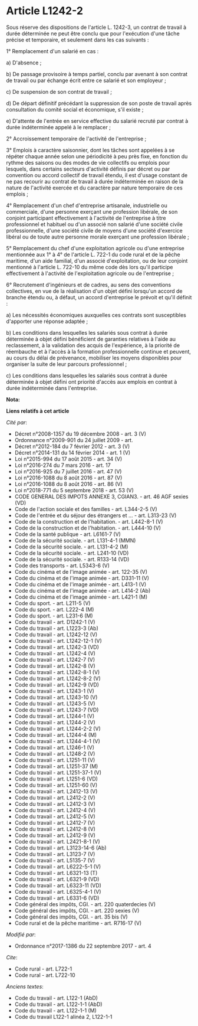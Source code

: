 # Article L1242-2

Sous réserve des dispositions de l'article L. 1242-3, un contrat de travail à durée déterminée ne peut être conclu que pour
l'exécution d'une tâche précise et temporaire, et seulement dans les cas suivants :

1° Remplacement d'un salarié en cas :

a) D'absence ;

b) De passage provisoire à temps partiel, conclu par avenant à son contrat de travail ou par échange écrit entre ce salarié
et son employeur ;

c) De suspension de son contrat de travail ;

d) De départ définitif précédant la suppression de son poste de travail après consultation du comité social et économique,
s'il existe ;

e) D'attente de l'entrée en service effective du salarié recruté par contrat à durée indéterminée appelé à le remplacer ;

2° Accroissement temporaire de l'activité de l'entreprise ;

3° Emplois à caractère saisonnier, dont les tâches sont appelées à se répéter chaque année selon une périodicité à peu près
fixe, en fonction du rythme des saisons ou des modes de vie collectifs ou emplois pour lesquels, dans certains secteurs
d'activité définis par décret ou par convention ou accord collectif de travail étendu, il est d'usage constant de ne pas
recourir au contrat de travail à durée indéterminée en raison de la nature de l'activité exercée et du caractère par nature
temporaire de ces emplois ;

4° Remplacement d'un chef d'entreprise artisanale, industrielle ou commerciale, d'une personne exerçant une profession
libérale, de son conjoint participant effectivement à l'activité de l'entreprise à titre professionnel et habituel ou d'un
associé non salarié d'une société civile professionnelle, d'une société civile de moyens d'une société d'exercice libéral ou
de toute autre personne morale exerçant une profession libérale ;

5° Remplacement du chef d'une exploitation agricole ou d'une entreprise mentionnée aux 1° à 4° de l'article L. 722-1 du code
rural et de la pêche maritime, d'un aide familial, d'un associé d'exploitation, ou de leur conjoint mentionné à l'article L.
722-10 du même code dès lors qu'il participe effectivement à l'activité de l'exploitation agricole ou de l'entreprise ;

6° Recrutement d'ingénieurs et de cadres, au sens des conventions collectives, en vue de la réalisation d'un objet défini
lorsqu'un accord de branche étendu ou, à défaut, un accord d'entreprise le prévoit et qu'il définit :

a) Les nécessités économiques auxquelles ces contrats sont susceptibles d'apporter une réponse adaptée ;

b) Les conditions dans lesquelles les salariés sous contrat à durée déterminée à objet défini bénéficient de garanties
relatives à l'aide au reclassement, à la validation des acquis de l'expérience, à la priorité de réembauche et à l'accès à la
formation professionnelle continue et peuvent, au cours du délai de prévenance, mobiliser les moyens disponibles pour
organiser la suite de leur parcours professionnel ;

c) Les conditions dans lesquelles les salariés sous contrat à durée déterminée à objet défini ont priorité d'accès aux
emplois en contrat à durée indéterminée dans l'entreprise.

**Nota:**



**Liens relatifs à cet article**

_Cité par_:

  - Décret n°2008-1357 du 19 décembre 2008 - art. 3 (V)
  - Ordonnance n°2009-901 du 24 juillet 2009 - art.
  - Décret n°2012-184 du 7 février 2012 - art. 3 (V)
  - Décret n°2014-131 du 14 février 2014 - art. 1 (V)
  - Loi n°2015-994 du 17 août 2015 - art. 34 (V)
  - Loi n°2016-274 du 7 mars 2016 - art. 17
  - Loi n°2016-925 du 7 juillet 2016 - art. 47 (V)
  - Loi n°2016-1088 du 8 août 2016 - art. 87 (V)
  - Loi n°2016-1088 du 8 août 2016 - art. 86 (V)
  - Loi n°2018-771 du 5 septembre 2018 - art. 53 (V)
  - CODE GENERAL DES IMPOTS ANNEXE 3, CGIAN3. - art. 46 AGF sexies (VD)
  - Code de l'action sociale et des familles - art. L344-2-5 (V)
  - Code de l'entrée et du séjour des étrangers et ... - art. L313-23 (V)
  - Code de la construction et de l'habitation. - art. L442-8-1 (V)
  - Code de la construction et de l'habitation. - art. L444-10 (V)
  - Code de la santé publique - art. L6161-7 (V)
  - Code de la sécurité sociale. - art. L131-4-1 (MMN)
  - Code de la sécurité sociale. - art. L131-4-2 (M)
  - Code de la sécurité sociale. - art. L241-10 (VD)
  - Code de la sécurité sociale. - art. R133-14 (VD)
  - Code des transports - art. L5343-6 (V)
  - Code du cinéma et de l'image animée - art. 122-35 (V)
  - Code du cinéma et de l'image animée - art. D331-11 (V)
  - Code du cinéma et de l'image animée - art. L413-1 (V)
  - Code du cinéma et de l'image animée - art. L414-2 (Ab)
  - Code du cinéma et de l'image animée - art. L421-1 (M)
  - Code du sport. - art. L211-5 (V)
  - Code du sport. - art. L222-4 (M)
  - Code du sport. - art. L231-6 (M)
  - Code du travail - art. D1242-1 (V)
  - Code du travail - art. L1223-3 (Ab)
  - Code du travail - art. L1242-12 (V)
  - Code du travail - art. L1242-12-1 (V)
  - Code du travail - art. L1242-3 (VD)
  - Code du travail - art. L1242-4 (V)
  - Code du travail - art. L1242-7 (V)
  - Code du travail - art. L1242-8 (V)
  - Code du travail - art. L1242-8-1 (V)
  - Code du travail - art. L1242-8-2 (V)
  - Code du travail - art. L1242-9 (VD)
  - Code du travail - art. L1243-1 (V)
  - Code du travail - art. L1243-10 (V)
  - Code du travail - art. L1243-5 (V)
  - Code du travail - art. L1243-7 (VD)
  - Code du travail - art. L1244-1 (V)
  - Code du travail - art. L1244-2 (V)
  - Code du travail - art. L1244-2-2 (V)
  - Code du travail - art. L1244-4 (M)
  - Code du travail - art. L1244-4-1 (V)
  - Code du travail - art. L1246-1 (V)
  - Code du travail - art. L1248-2 (V)
  - Code du travail - art. L1251-11 (V)
  - Code du travail - art. L1251-37 (M)
  - Code du travail - art. L1251-37-1 (V)
  - Code du travail - art. L1251-6 (VD)
  - Code du travail - art. L1251-60 (V)
  - Code du travail - art. L2412-13 (V)
  - Code du travail - art. L2412-2 (V)
  - Code du travail - art. L2412-3 (V)
  - Code du travail - art. L2412-4 (V)
  - Code du travail - art. L2412-5 (V)
  - Code du travail - art. L2412-7 (V)
  - Code du travail - art. L2412-8 (V)
  - Code du travail - art. L2412-9 (V)
  - Code du travail - art. L2421-8-1 (V)
  - Code du travail - art. L3123-14-6 (Ab)
  - Code du travail - art. L3123-7 (V)
  - Code du travail - art. L5135-7 (V)
  - Code du travail - art. L6222-5-1 (V)
  - Code du travail - art. L6321-13 (T)
  - Code du travail - art. L6321-9 (VD)
  - Code du travail - art. L6323-11 (VD)
  - Code du travail - art. L6325-4-1 (V)
  - Code du travail - art. L6331-6 (VD)
  - Code général des impôts, CGI. - art. 220 quaterdecies (V)
  - Code général des impôts, CGI. - art. 220 sexies (V)
  - Code général des impôts, CGI. - art. 35 bis (V)
  - Code rural et de la pêche maritime - art. R716-17 (V)

_Modifié par_:

  - Ordonnance n°2017-1386 du 22 septembre 2017 - art. 4

_Cite_:

  - Code rural - art. L722-1
  - Code rural - art. L722-10

_Anciens textes_:

  - Code du travail - art. L122-1 (AbD)
  - Code du travail - art. L122-1-1 (AbD)
  - Code du travail - art. L122-1-1 (M)
  - Code du travail L122-1 alinéa 2, L122-1-1
